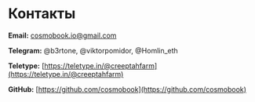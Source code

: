 # Контакты

**Email:** [cosmobook.io@gmail.com](mailto:cosmobook.io@gmail.com)

**Telegram:** @b3rtone, @viktorpomidor, @Homlin\_eth

**Teletype:** [https://teletype.in/@creeptahfarm](https://teletype.in/@creeptahfarm)

**GitHub:** [https://github.com/cosmobook](https://github.com/cosmobook)

